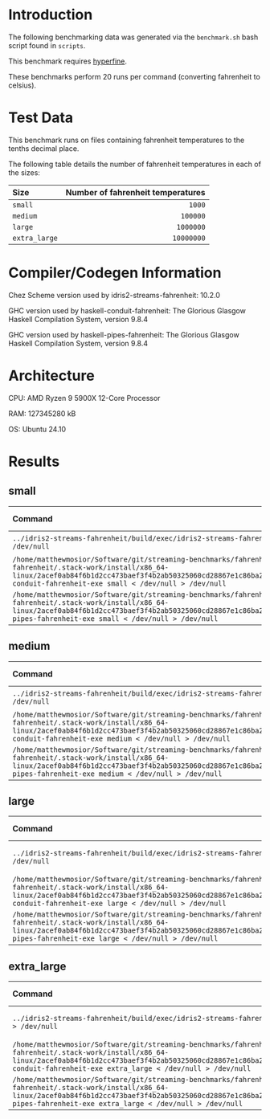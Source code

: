 # Introduction

The following benchmarking data was generated via the `benchmark.sh` bash script found in `scripts`.

This benchmark requires [hyperfine](https://github.com/sharkdp/hyperfine).

These benchmarks perform 20 runs per command (converting fahrenheit to celsius).

# Test Data

This benchmark runs on files containing fahrenheit temperatures to the tenths decimal place.

The following table details the number of fahrenheit temperatures in each of the sizes:

| Size | Number of fahrenheit temperatures |
|:---|---:|
| `small` | `1000` |
| `medium` | `100000` |
| `large` | `1000000` |
| `extra_large` | `10000000` |

# Compiler/Codegen Information

Chez Scheme version used by idris2-streams-fahrenheit: 10.2.0

GHC version used by haskell-conduit-fahrenheit: The Glorious Glasgow Haskell Compilation System, version 9.8.4

GHC version used by haskell-pipes-fahrenheit: The Glorious Glasgow Haskell Compilation System, version 9.8.4

# Architecture

CPU: AMD Ryzen 9 5900X 12-Core Processor

RAM: 127345280 kB

OS: Ubuntu 24.10

# Results

## small

| Command | Mean [ms] | Min [ms] | Max [ms] | Relative |
|:---|---:|---:|---:|---:|
| `../idris2-streams-fahrenheit/build/exec/idris2-streams-fahrenheit small < /dev/null > /dev/null` | 57.3 ± 0.5 | 56.3 | 58.2 | 1.00 |
| `/home/matthewmosior/Software/git/streaming-benchmarks/fahrenheit/haskell-conduit-fahrenheit/.stack-work/install/x86_64-linux/2acef0ab84f6b1d2cc473baef3f4b2ab50325060cd28867e1c86ba26b4ae7bef/9.8.4/bin/haskell-conduit-fahrenheit-exe small < /dev/null > /dev/null` | 11.8 ± 0.4 | 11.0 | 12.6 | 1.00 |
| `/home/matthewmosior/Software/git/streaming-benchmarks/fahrenheit/haskell-pipes-fahrenheit/.stack-work/install/x86_64-linux/2acef0ab84f6b1d2cc473baef3f4b2ab50325060cd28867e1c86ba26b4ae7bef/9.8.4/bin/haskell-pipes-fahrenheit-exe small < /dev/null > /dev/null` | 11.2 ± 0.4 | 10.4 | 12.0 | 1.00 |

## medium

| Command | Mean [ms] | Min [ms] | Max [ms] | Relative |
|:---|---:|---:|---:|---:|
| `../idris2-streams-fahrenheit/build/exec/idris2-streams-fahrenheit medium < /dev/null > /dev/null` | 159.5 ± 0.6 | 158.5 | 160.5 | 1.00 |
| `/home/matthewmosior/Software/git/streaming-benchmarks/fahrenheit/haskell-conduit-fahrenheit/.stack-work/install/x86_64-linux/2acef0ab84f6b1d2cc473baef3f4b2ab50325060cd28867e1c86ba26b4ae7bef/9.8.4/bin/haskell-conduit-fahrenheit-exe medium < /dev/null > /dev/null` | 337.2 ± 3.2 | 331.7 | 342.0 | 1.00 |
| `/home/matthewmosior/Software/git/streaming-benchmarks/fahrenheit/haskell-pipes-fahrenheit/.stack-work/install/x86_64-linux/2acef0ab84f6b1d2cc473baef3f4b2ab50325060cd28867e1c86ba26b4ae7bef/9.8.4/bin/haskell-pipes-fahrenheit-exe medium < /dev/null > /dev/null` | 278.6 ± 1.7 | 276.5 | 281.5 | 1.00 |

## large

| Command | Mean [s] | Min [s] | Max [s] | Relative |
|:---|---:|---:|---:|---:|
| `../idris2-streams-fahrenheit/build/exec/idris2-streams-fahrenheit large < /dev/null > /dev/null` | 1.036 ± 0.015 | 1.018 | 1.090 | 1.00 |
| `/home/matthewmosior/Software/git/streaming-benchmarks/fahrenheit/haskell-conduit-fahrenheit/.stack-work/install/x86_64-linux/2acef0ab84f6b1d2cc473baef3f4b2ab50325060cd28867e1c86ba26b4ae7bef/9.8.4/bin/haskell-conduit-fahrenheit-exe large < /dev/null > /dev/null` | 3.319 ± 0.018 | 3.286 | 3.352 | 1.00 |
| `/home/matthewmosior/Software/git/streaming-benchmarks/fahrenheit/haskell-pipes-fahrenheit/.stack-work/install/x86_64-linux/2acef0ab84f6b1d2cc473baef3f4b2ab50325060cd28867e1c86ba26b4ae7bef/9.8.4/bin/haskell-pipes-fahrenheit-exe large < /dev/null > /dev/null` | 2.733 ± 0.013 | 2.709 | 2.756 | 1.00 |

## extra_large

| Command | Mean [s] | Min [s] | Max [s] | Relative |
|:---|---:|---:|---:|---:|
| `../idris2-streams-fahrenheit/build/exec/idris2-streams-fahrenheit extra_large < /dev/null > /dev/null` | 9.732 ± 0.083 | 9.537 | 9.878 | 1.00 |
| `/home/matthewmosior/Software/git/streaming-benchmarks/fahrenheit/haskell-conduit-fahrenheit/.stack-work/install/x86_64-linux/2acef0ab84f6b1d2cc473baef3f4b2ab50325060cd28867e1c86ba26b4ae7bef/9.8.4/bin/haskell-conduit-fahrenheit-exe extra_large < /dev/null > /dev/null` | 33.247 ± 0.168 | 32.908 | 33.545 | 1.00 |
| `/home/matthewmosior/Software/git/streaming-benchmarks/fahrenheit/haskell-pipes-fahrenheit/.stack-work/install/x86_64-linux/2acef0ab84f6b1d2cc473baef3f4b2ab50325060cd28867e1c86ba26b4ae7bef/9.8.4/bin/haskell-pipes-fahrenheit-exe extra_large < /dev/null > /dev/null` | 27.264 ± 0.092 | 27.112 | 27.463 | 1.00 |

